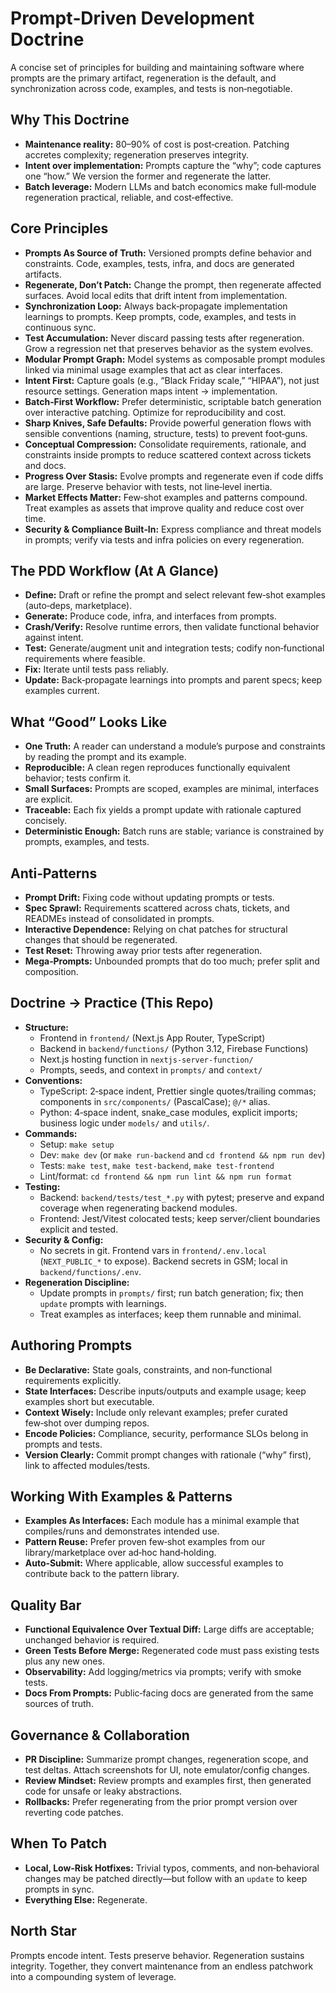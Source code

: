 # Prompt‑Driven Development Doctrine

A concise set of principles for building and maintaining software where prompts are the primary artifact, regeneration is the default, and synchronization across code, examples, and tests is non‑negotiable.

## Why This Doctrine
- **Maintenance reality:** 80–90% of cost is post‑creation. Patching accretes complexity; regeneration preserves integrity.
- **Intent over implementation:** Prompts capture the “why”; code captures one “how.” We version the former and regenerate the latter.
- **Batch leverage:** Modern LLMs and batch economics make full‑module regeneration practical, reliable, and cost‑effective.

## Core Principles
- **Prompts As Source of Truth:** Versioned prompts define behavior and constraints. Code, examples, tests, infra, and docs are generated artifacts.
- **Regenerate, Don’t Patch:** Change the prompt, then regenerate affected surfaces. Avoid local edits that drift intent from implementation.
- **Synchronization Loop:** Always back‑propagate implementation learnings to prompts. Keep prompts, code, examples, and tests in continuous sync.
- **Test Accumulation:** Never discard passing tests after regeneration. Grow a regression net that preserves behavior as the system evolves.
- **Modular Prompt Graph:** Model systems as composable prompt modules linked via minimal usage examples that act as clear interfaces.
- **Intent First:** Capture goals (e.g., “Black Friday scale,” “HIPAA”), not just resource settings. Generation maps intent → implementation.
- **Batch‑First Workflow:** Prefer deterministic, scriptable batch generation over interactive patching. Optimize for reproducibility and cost.
- **Sharp Knives, Safe Defaults:** Provide powerful generation flows with sensible conventions (naming, structure, tests) to prevent foot‑guns.
- **Conceptual Compression:** Consolidate requirements, rationale, and constraints inside prompts to reduce scattered context across tickets and docs.
- **Progress Over Stasis:** Evolve prompts and regenerate even if code diffs are large. Preserve behavior with tests, not line‑level inertia.
- **Market Effects Matter:** Few‑shot examples and patterns compound. Treat examples as assets that improve quality and reduce cost over time.
- **Security & Compliance Built‑In:** Express compliance and threat models in prompts; verify via tests and infra policies on every regeneration.

## The PDD Workflow (At A Glance)
- **Define:** Draft or refine the prompt and select relevant few‑shot examples (auto‑deps, marketplace).
- **Generate:** Produce code, infra, and interfaces from prompts.
- **Crash/Verify:** Resolve runtime errors, then validate functional behavior against intent.
- **Test:** Generate/augment unit and integration tests; codify non‑functional requirements where feasible.
- **Fix:** Iterate until tests pass reliably.
- **Update:** Back‑propagate learnings into prompts and parent specs; keep examples current.

## What “Good” Looks Like
- **One Truth:** A reader can understand a module’s purpose and constraints by reading the prompt and its example.
- **Reproducible:** A clean regen reproduces functionally equivalent behavior; tests confirm it.
- **Small Surfaces:** Prompts are scoped, examples are minimal, interfaces are explicit.
- **Traceable:** Each fix yields a prompt update with rationale captured concisely.
- **Deterministic Enough:** Batch runs are stable; variance is constrained by prompts, examples, and tests.

## Anti‑Patterns
- **Prompt Drift:** Fixing code without updating prompts or tests.
- **Spec Sprawl:** Requirements scattered across chats, tickets, and READMEs instead of consolidated in prompts.
- **Interactive Dependence:** Relying on chat patches for structural changes that should be regenerated.
- **Test Reset:** Throwing away prior tests after regeneration.
- **Mega‑Prompts:** Unbounded prompts that do too much; prefer split and composition.

## Doctrine → Practice (This Repo)
- **Structure:**
  - Frontend in `frontend/` (Next.js App Router, TypeScript)
  - Backend in `backend/functions/` (Python 3.12, Firebase Functions)
  - Next.js hosting function in `nextjs-server-function/`
  - Prompts, seeds, and context in `prompts/` and `context/`
- **Conventions:**
  - TypeScript: 2‑space indent, Prettier single quotes/trailing commas; components in `src/components/` (PascalCase); `@/*` alias.
  - Python: 4‑space indent, snake_case modules, explicit imports; business logic under `models/` and `utils/`.
- **Commands:**
  - Setup: `make setup`
  - Dev: `make dev` (or `make run-backend` and `cd frontend && npm run dev`)
  - Tests: `make test`, `make test-backend`, `make test-frontend`
  - Lint/format: `cd frontend && npm run lint && npm run format`
- **Testing:**
  - Backend: `backend/tests/test_*.py` with pytest; preserve and expand coverage when regenerating backend modules.
  - Frontend: Jest/Vitest colocated tests; keep server/client boundaries explicit and tested.
- **Security & Config:**
  - No secrets in git. Frontend vars in `frontend/.env.local` (`NEXT_PUBLIC_*` to expose). Backend secrets in GSM; local in `backend/functions/.env`.
- **Regeneration Discipline:**
  - Update prompts in `prompts/` first; run batch generation; fix; then `update` prompts with learnings.
  - Treat examples as interfaces; keep them runnable and minimal.

## Authoring Prompts
- **Be Declarative:** State goals, constraints, and non‑functional requirements explicitly.
- **State Interfaces:** Describe inputs/outputs and example usage; keep examples short but executable.
- **Context Wisely:** Include only relevant examples; prefer curated few‑shot over dumping repos.
- **Encode Policies:** Compliance, security, performance SLOs belong in prompts and tests.
- **Version Clearly:** Commit prompt changes with rationale (“why” first), link to affected modules/tests.

## Working With Examples & Patterns
- **Examples As Interfaces:** Each module has a minimal example that compiles/runs and demonstrates intended use.
- **Pattern Reuse:** Prefer proven few‑shot examples from our library/marketplace over ad‑hoc hand‑holding.
- **Auto‑Submit:** Where applicable, allow successful examples to contribute back to the pattern library.

## Quality Bar
- **Functional Equivalence Over Textual Diff:** Large diffs are acceptable; unchanged behavior is required.
- **Green Tests Before Merge:** Regenerated code must pass existing tests plus any new ones.
- **Observability:** Add logging/metrics via prompts; verify with smoke tests.
- **Docs From Prompts:** Public‑facing docs are generated from the same sources of truth.

## Governance & Collaboration
- **PR Discipline:** Summarize prompt changes, regeneration scope, and test deltas. Attach screenshots for UI, note emulator/config changes.
- **Review Mindset:** Review prompts and examples first, then generated code for unsafe or leaky abstractions.
- **Rollbacks:** Prefer regenerating from the prior prompt version over reverting code patches.

## When To Patch
- **Local, Low‑Risk Hotfixes:** Trivial typos, comments, and non‑behavioral changes may be patched directly—but follow with an `update` to keep prompts in sync.
- **Everything Else:** Regenerate.

## North Star
Prompts encode intent. Tests preserve behavior. Regeneration sustains integrity. Together, they convert maintenance from an endless patchwork into a compounding system of leverage.

